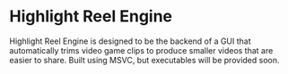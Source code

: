 # Highlight Reel Engine
Highlight Reel Engine is designed to be the backend of a GUI that automatically trims video game clips to produce smaller videos that are easier to share. Built using MSVC, but executables will be provided soon.
